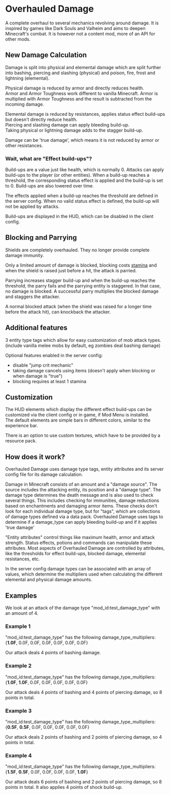 # Overhauled Damage

A complete overhaul to several mechanics revolving around damage. It is inspired by games like Dark Souls and Valheim and aims to deepen Minecraft's combat.
It is however not a content mod, more of an API for other mods.

## New Damage Calculation
Damage is split into physical and elemental damage which are split further into bashing, piercing and slashing (physical) and poison, fire, frost and lightning (elemental).

Physical damage is reduced by armor and directly reduces health.\
Armor and Armor Toughness work different to vanilla Minecraft. Armor is multiplied with Armor Toughness and the result is subtracted from the incoming damage.

Elemental damage is reduced by resistances, applies status effect build-ups but doesn't directly reduce health.\
Piercing and slashing damage can apply bleeding build-up.\
Taking physical or lightning damage adds to the stagger build-up.

Damage can be 'true damage', which means it is not reduced by armor or other resistances.

### Wait, what are "Effect build-ups"?
Build-ups are a value just like health, which is normally 0. Attacks can apply build-ups to the player (or other entities).
When a build-up reaches a threshold, the corresponding status effect is applied and the build-up is set to 0. Build-ups are also lowered over time.

The effects applied when a build-up reaches the threshold are defined in the server config.
When no valid status effect is defined, the build-up will not be applied by attacks.

Build-ups are displayed in the HUD, which can be disabled in the client config.

## Blocking and Parrying
Shields are completely overhauled. They no longer provide complete damage immunity.

Only a limited amount of damage is blocked, blocking costs [stamina](https://modrinth.com/mod/stamina-attributes) and when the shield is raised just before a hit, the attack is parried.

Parrying increases stagger build-up and when the build-up reaches the threshold, the parry fails and the parrying entity is staggered. In that case, no damage is blocked.
A successful parry multiplies the blocked damage and staggers the attacker.

A normal blocked attack (when the shield was raised for a longer time before the attack hit), can knockback the attacker.

## Additional features
3 entity type tags which allow for easy customization of mob attack types. (include vanilla melee mobs by default, eg zombies deal bashing damage)

Optional features enabled in the server config:
- disable "jump crit mechanic"
- taking damage cancels using items (doesn't apply when blocking or when damage is "true")
- blocking requires at least 1 stamina

## Customization
The HUD elements which display the different effect build-ups can be customized via the client config or in game, if Mod Menu is installed.\
The default elements are simple bars in different colors, similar to the experience bar.

There is an option to use custom textures, which have to be provided by a resource pack.

## How does it work?

Overhauled Damage uses damage type tags, entity attributes and its server config file for its damage calculation.

Damage in Minecraft consists of an amount and a "damage source". The source includes the attacking entity, its position and a "damage type".
The damage type determines the death message and is also used to check several things. This includes checking for immunities, damage reductions based on enchantments and damaging armor items.
These checks don't look for each individual damage type, but for "tags", which are collections of damage types defined via a data pack.
Overhauled Damage uses tags to determine if a damage_type can apply bleeding build-up and if it applies 'true damage'

"Entity attributes" control things like maximum health, armor and attack strength. Status effects, potions and commands can manipulate these attributes.
Most aspects of Overhauled Damage are controlled by attributes, like the thresholds for effect build-ups, blocked damage, elemental resistances, etc.

In the server config damage types can be associated with an array of values, which determine the multipliers used when calculating the different elemental and physical damage amounts.
## Examples

We look at an attack of the damage type "mod_id:test_damage_type" with an amount of 4.

### Example 1

"mod_id:test_damage_type" has the following damage_type_multipliers: {**1.0F**, 0.0F, 0.0F, 0.0F, 0.0F, 0.0F, 0.0F}

Our attack deals 4 points of bashing damage.

### Example 2

"mod_id:test_damage_type" has the following damage_type_multipliers: {**1.0F**, **1.0F**, 0.0F, 0.0F, 0.0F, 0.0F, 0.0F}

Our attack deals 4 points of bashing and 4 points of piercing damage, so 8 points in total.

### Example 3

"mod_id:test_damage_type" has the following damage_type_multipliers: {**0.5F**, **0.5F**, 0.0F, 0.0F, 0.0F, 0.0F, 0.0F}

Our attack deals 2 points of bashing and 2 points of piercing damage, so 4 points in total.

### Example 4

"mod_id:test_damage_type" has the following damage_type_multipliers: {**1.5F**, **0.5F**, 0.0F, 0.0F, 0.0F, 0.0F, **1.0F**}

Our attack deals 6 points of bashing and 2 points of piercing damage, so 8 points in total.
It also applies 4 points of shock build-up.